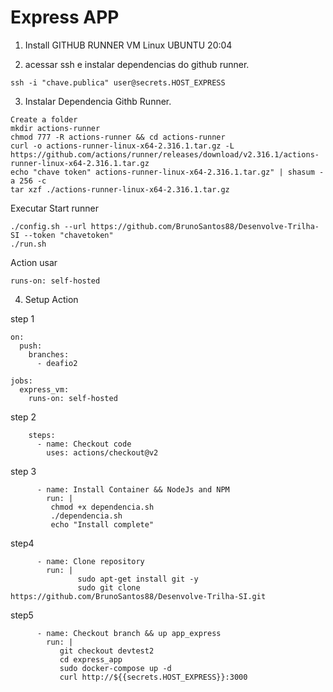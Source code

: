 # Express APP

1. Install GITHUB RUNNER VM Linux UBUNTU 20:04

2. acessar ssh e instalar dependencias do github runner.
````
ssh -i "chave.publica" user@secrets.HOST_EXPRESS
````
3. Instalar Dependencia Githb Runner.

````
Create a folder
mkdir actions-runner
chmod 777 -R actions-runner && cd actions-runner
curl -o actions-runner-linux-x64-2.316.1.tar.gz -L https://github.com/actions/runner/releases/download/v2.316.1/actions-runner-linux-x64-2.316.1.tar.gz
echo "chave token" actions-runner-linux-x64-2.316.1.tar.gz" | shasum -a 256 -c
tar xzf ./actions-runner-linux-x64-2.316.1.tar.gz
````

Executar Start runner
````
./config.sh --url https://github.com/BrunoSantos88/Desenvolve-Trilha-SI --token "chavetoken"
./run.sh
````

Action usar 
````
runs-on: self-hosted
````
4. Setup Action
 
step 1
````
on:
  push:
    branches:  
      - deafio2

jobs:
  express_vm:
    runs-on: self-hosted

````
step 2
````
    steps:
      - name: Checkout code
        uses: actions/checkout@v2
````
step 3
````
      - name: Install Container && NodeJs and NPM
        run: |
         chmod +x dependencia.sh
         ./dependencia.sh
         echo "Install complete"
````
step4

````
      - name: Clone repository
        run: |
               sudo apt-get install git -y
               sudo git clone https://github.com/BrunoSantos88/Desenvolve-Trilha-SI.git
````

step5
````
      - name: Checkout branch && up app_express
        run: |
           git checkout devtest2
           cd express_app
           sudo docker-compose up -d   
           curl http://${{secrets.HOST_EXPRESS}}:3000
````

   
